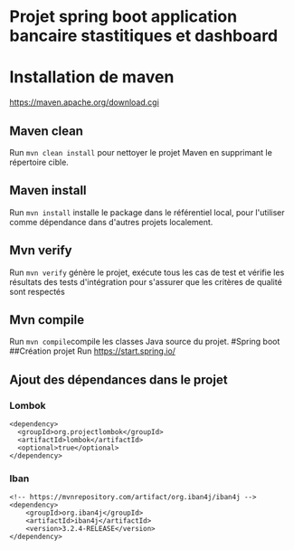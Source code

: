 # Projet spring boot application bancaire stastitiques et dashboard 
# Installation de maven

https://maven.apache.org/download.cgi

## Maven clean

Run `mvn clean install` pour nettoyer le projet Maven en supprimant le répertoire cible.

## Maven install

Run `mvn install` installe le package dans le référentiel local, pour l'utiliser comme dépendance dans d'autres projets localement.

## Mvn verify

Run `mvn verify` génère le projet, exécute tous les cas de test et vérifie les résultats des tests d'intégration pour s'assurer que les critères de qualité sont respectés 

## Mvn compile
Run `mvn compile`compile les classes Java source du projet.
#Spring boot 
##Création projet 
Run https://start.spring.io/
## Ajout des dépendances dans le projet
### Lombok
````  
<dependency>
  <groupId>org.projectlombok</groupId>
  <artifactId>lombok</artifactId>
  <optional>true</optional>
</dependency>
`````
### Iban
``````
<!-- https://mvnrepository.com/artifact/org.iban4j/iban4j -->
<dependency>
    <groupId>org.iban4j</groupId>
    <artifactId>iban4j</artifactId>
    <version>3.2.4-RELEASE</version>
</dependency>
``````